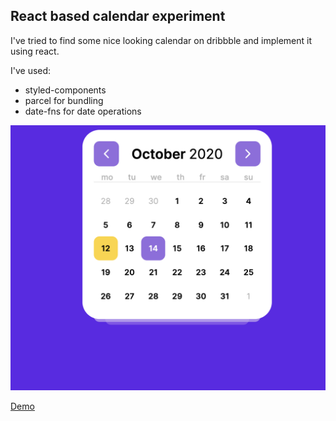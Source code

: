 ## React based calendar experiment

I've tried to find some nice looking calendar on dribbble and implement it using react.

I've used:

- styled-components
- parcel for bundling
- date-fns for date operations

![alt text](./demo.png "Logo Title Text 1")

[Demo](https://witkod.github.io/ui-experiments-calendar/)
